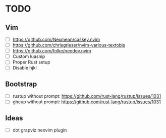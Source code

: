 # TODO

## Vim

- [ ] https://github.com/Nexmean/caskey.nvim
- [ ] https://github.com/chrisgrieser/nvim-various-textobjs
- [ ] https://github.com/folke/neodev.nvim
- [ ] Custom luasnip
- [ ] Proper Rust setup
- [ ] Disable hjkl

## Bootstrap

- [ ] rustup without prompt: https://github.com/rust-lang/rustup/issues/1031
- [ ] ghcup without prompt: https://github.com/rust-lang/rustup/issues/1031

## Ideas

- [ ] dot grapviz neovim plugin
